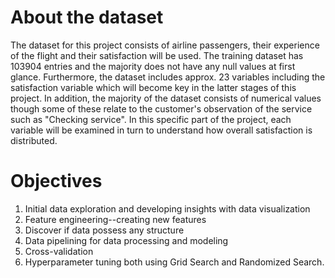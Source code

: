 # About the dataset
The dataset for this project consists of airline passengers, their experience of the flight and their satisfaction will be used. The training dataset has 103904 entries and the majority does not have any null values at first glance. Furthermore, the dataset includes approx. 23 variables including the satisfaction variable which will become key in the latter stages of this project. In addition, the majority of the dataset consists of numerical values though some of these relate to the customer's observation of the service such as "Checking service". In this specific part of the project, each variable will be examined in turn to understand how overall satisfaction is distributed.

# Objectives
<ol>
<li>Initial data exploration and developing insights with data visualization
<li>Feature engineering--creating new features
<li>Discover if data possess any structure
<li>Data pipelining for data processing and modeling
<li>Cross-validation
<li>Hyperparameter tuning both using Grid Search and Randomized Search.
</ol> 
